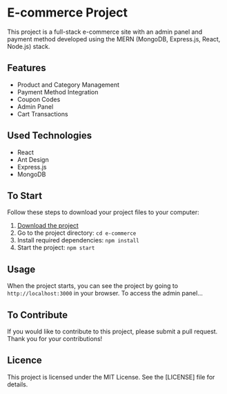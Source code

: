 # E-commerce Project

This project is a full-stack e-commerce site with an admin panel and payment method developed using the MERN (MongoDB, Express.js, React, Node.js) stack.

## Features

- Product and Category Management
- Payment Method Integration
- Coupon Codes
- Admin Panel
- Cart Transactions

## Used Technologies

- React
- Ant Design
- Express.js
- MongoDB

## To Start

Follow these steps to download your project files to your computer:

1. [Download the project](link)
2. Go to the project directory: `cd e-commerce`
3. Install required dependencies: `npm install`
4. Start the project: `npm start`

## Usage

When the project starts, you can see the project by going to `http://localhost:3000` in your browser. To access the admin panel...

## To Contribute

If you would like to contribute to this project, please submit a pull request. Thank you for your contributions!

## Licence

This project is licensed under the MIT License. See the [LICENSE] file for details.
